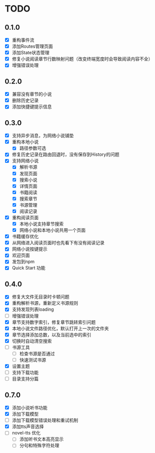 # TODO

## 0.1.0

- [x] 重构事件流
- [x] 添加Routes管理页面
- [x] 添加State状态管理
- [x] 修复小说阅读章节行数映射问题（改变终端宽度时会导致阅读内容不全）
- [x] 增强错误处理

## 0.2.0

- [x] 兼容没有章节的小说
- [x] 删除历史记录
- [x] 添加快捷键提示信息

## 0.3.0

- [x] 支持异步消息，为网络小说铺垫
- [x] 重构本地小说
  - [x] 路径参数可选
- [x] 修复历史记录在路由回退时，没有保存到History的问题
- [x] 支持网络小说
  - [x] 解析书源
  - [x] 发现页面
  - [x] 搜索小说
  - [x] 详情页面
  - [x] 书籍阅读
  - [x] 搜索章节
  - [x] 书源管理
  - [x] 阅读记录
- [x] 重构阅读页面
  - [x] 本地小说支持章节搜索
  - [x] 网络小说和本地小说共用一个页面
- [x] 书籍缓存优化
- [x] 从网络进入阅读页面时也先看下有没有阅读记录
- [x] 网络小说按键提示
- [x] 欢迎页面
- [x] 发包到npm
- [x] Quick Start 功能

## 0.4.0

- [x] 修复大文件无目录时卡顿问题
- [x] 重构解析书源，重新定义书源规则
- [x] 支持发现列表loading
- [ ] 增强错误处理
- [x] 章节支持数字索引，修复章节跳转索引问题
- [x] 本地小说文件路径优化，默认打开上一次的文件夹
- [x] 章节选择添加总数，以及当前选中的索引
- [x] 切换时自动清空搜索
- [ ] 书源工具
  - [ ] 检查书源是否通过
  - [ ] 快速测试书源
- [x] 设置主题
- [ ] 支持下载功能
- [ ] 目录支持分篇

## 0.7.0

- [x] 添加小说听书功能
- [x] 添加下载模型
- [ ] 添加下载模型错误处理和重试机制
- [x] 添加tts声音选择
- [ ] novel-tts 优化
  - [ ] 添加听书文本高亮显示
  - [ ] 分句和特殊字符处理

